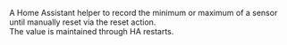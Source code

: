 A Home Assistant helper to record the minimum or maximum of a sensor until manually reset via the reset action.  
The value is maintained through HA restarts.
